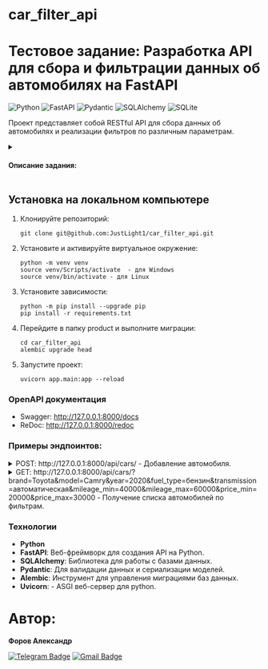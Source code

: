 # car_filter_api

# Тестовое задание: Разработка API для сбора и фильтрации данных об автомобилях на FastAPI

![Python](https://img.shields.io/badge/python-3670A0?style=for-the-badge&logo=python&logoColor=ffdd54)
![FastAPI](https://img.shields.io/badge/fastapi-005571?style=for-the-badge&logo=fastapi)
![Pydantic](https://img.shields.io/badge/Pydantic-black?style=for-the-badge&logo=pydantic&logoColor=red)
![SQLAlchemy](https://img.shields.io/badge/sqlalchemy-%23D71F00?style=for-the-badge&logo=sqlalchemy&logoColor=black&logoSize=auto)
![SQLite](https://img.shields.io/badge/sqlite-%2307405e.svg?style=for-the-badge&logo=sqlite&logoColor=white)

Проект представляет собой RESTful API для сбора данных об автомобилях и реализации фильтров по различным параметрам.

<details>

<summary>
<h4>Описание задания:</h4>
</summary>

API должно поддерживать следующие функции:

1. Добавление нового автомобиля:
   - Марка
   - Модель
   - Год выпуска
   - Тип топлива (бензин, дизель, электричество, гибрид)
   - Тип КПП (механическая, автоматическая, вариатор, робот)
   - Пробег
   - Цена
2. Получение списка автомобилей с фильтрами:
   - По марке
   - По модели
   - По году выпуска
   - По типу топлива
   - По типу КПП
   - По пробегу (диапазон)
   - По цене (диапазон)
3. Получение деталей конкретного автомобиля по ID.

### Требования:

- Использовать Python и фреймворк Django или FastAPI.
- Использовать базу данных SQLite или PostgreSQL.
- Реализовать валидацию данных.
- Обеспечить обработку ошибок и возвращение соответствующих HTTP статусов.

## Доп. задание

1. Реализовать аутентификацию и авторизацию для защиты API.
2. Добавить возможность обновления и удаления автомобилей.
3. Реализовать пагинацию для списка автомобилей.
4. Предоставить документацию по API (например, с использованием Swagger).

</details>

## **Установка на локальном компьютере**

1. Клонируйте репозиторий:
   ```
   git clone git@github.com:JustLight1/car_filter_api.git
   ```
2. Установите и активируйте виртуальное окружение:
   ```
   python -m venv venv
   source venv/Scripts/activate  - для Windows
   source venv/bin/activate - для Linux
   ```
3. Установите зависимости:
   ```
   python -m pip install --upgrade pip
   pip install -r requirements.txt
   ```
4. Перейдите в папку product и выполните миграции:
   ```
   cd car_filter_api
   alembic upgrade head
   ```
5. Запустите проект:
   ```
   uvicorn app.main:app --reload
   ```

### **OpenAPI документация**

- Swagger: http://127.0.0.1:8000/docs
- ReDoc: http://127.0.0.1:8000/redoc

### **Примеры эндпоинтов:**

<details><summary> POST: http://127.0.0.1:8000/api/cars/  - Добавление автомобиля.</summary>

    200 OK:
    ```json
    [
        {
            "brand": "Toyota",
            "model": "Camry",
            "year": 2020,
            "fuel_type": "бензин",
            "transmission": "автоматическая",
            "mileage": 50000,
            "price": 25000
        },
    ]
    ```

</details>

<details><summary> GET: http://127.0.0.1:8000/api/cars/?brand=Toyota&model=Camry&year=2020&fuel_type=бензин&transmission=автоматическая&mileage_min=40000&mileage_max=60000&price_min=20000&price_max=30000
  - Получение списка автомобилей по фильтрам.</summary>

    200 OK:
    ```json
     [
        {
            "brand": "Toyota",
            "model": "Camry",
            "year": 2020,
            "fuel_type": "бензин",
            "transmission": "автоматическая",
            "mileage": 50000,
            "price": 25000
        },
    ]
    ```

</details>

### Технологии

- **Python**
- **FastAPI**: Веб-фреймворк для создания API на Python.
- **SQLAlchemy**: Библиотека для работы с базами данных.
- **Pydantic**: Для валидации данных и сериализации моделей.
- **Alembic**: Инструмент для управления миграциями баз данных.
- **Uvicorn**: - ASGI веб-сервер для python.

# Автор:

**Форов Александр**

[![Telegram Badge](https://img.shields.io/badge/-Light_88-blue?style=social&logo=telegram&link=https://t.me/Light_88)](https://t.me/Light_88)
[![Gmail Badge](https://img.shields.io/badge/forov.py@gmail.com-c14438?style=flat&logo=Gmail&logoColor=white&link=mailto:forov.py@gmail.com)](mailto:forov.py@gmail.com)
